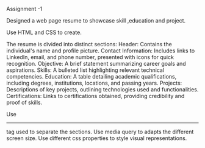 Assignment -1 

Designed a web page resume to showcase skill ,education  and project.

Use HTML and CSS to create.

The resume is divided into distinct sections:
Header: Contains the individual's name and profile picture.
Contact Information: Includes links to LinkedIn, email, and phone number, presented with icons for quick recognition.
Objective: A brief statement summarizing career goals and aspirations.
Skills: A bulleted list highlighting relevant technical competencies.
Education: A table detailing academic qualifications, including degrees, institutions, locations, and passing years.
Projects: Descriptions of key projects, outlining technologies used and functionalities.
Certifications: Links to certifications obtained, providing credibility and proof of skills.

Use <hr> tag used to separate the sections.
Use media query to adapts the different screen size.
Use different css properties to style visual representations.
